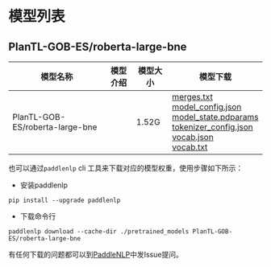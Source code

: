 #  模型列表

## PlanTL-GOB-ES/roberta-large-bne

| 模型名称 | 模型介绍 | 模型大小  | 模型下载 |
| --- | --- | --- | --- |
|PlanTL-GOB-ES/roberta-large-bne|  | 1.52G | [merges.txt](https://bj.bcebos.com/paddlenlp/models/community/PlanTL-GOB-ES/roberta-large-bne/merges.txt)<br>[model_config.json](https://bj.bcebos.com/paddlenlp/models/community/PlanTL-GOB-ES/roberta-large-bne/model_config.json)<br>[model_state.pdparams](https://bj.bcebos.com/paddlenlp/models/community/PlanTL-GOB-ES/roberta-large-bne/model_state.pdparams)<br>[tokenizer_config.json](https://bj.bcebos.com/paddlenlp/models/community/PlanTL-GOB-ES/roberta-large-bne/tokenizer_config.json)<br>[vocab.json](https://bj.bcebos.com/paddlenlp/models/community/PlanTL-GOB-ES/roberta-large-bne/vocab.json)<br>[vocab.txt](https://bj.bcebos.com/paddlenlp/models/community/PlanTL-GOB-ES/roberta-large-bne/vocab.txt) |

也可以通过`paddlenlp` cli 工具来下载对应的模型权重，使用步骤如下所示：

* 安装paddlenlp

```shell
pip install --upgrade paddlenlp
```

* 下载命令行

```shell
paddlenlp download --cache-dir ./pretrained_models PlanTL-GOB-ES/roberta-large-bne
```

有任何下载的问题都可以到[PaddleNLP](https://github.com/PaddlePaddle/PaddleNLP)中发Issue提问。